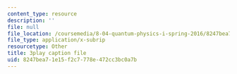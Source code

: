```yaml
---
content_type: resource
description: ''
file: null
file_location: /coursemedia/8-04-quantum-physics-i-spring-2016/8247bea71e15f2c7778e472cc3bc0a7b_lA8-N_ARHTw.srt
file_type: application/x-subrip
resourcetype: Other
title: 3play caption file
uid: 8247bea7-1e15-f2c7-778e-472cc3bc0a7b
---
```


